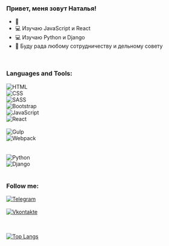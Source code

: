 


### Привет, меня зовут Наталья!  

- :high_brightness:   
- :computer: Изучаю JavaScript и React  
- :computer: Изучаю Python и Django
- :wave: Буду рада любому сотрудничеству и дельному совету  
<br>


### Languages and Tools:

![HTML](https://img.shields.io/badge/-HTML-1F2466?style=for-the-badge&logo=html5&logoColor=E74C3C)<br>
![CSS](https://img.shields.io/badge/-CSS-1F2466?style=for-the-badge&logo=css3&logoColor=3498DB)<br>
![SASS](https://img.shields.io/badge/-SASS-1F2466?style=for-the-badge&logo=sass&logoColor=A569BD)<br>
![Bootstrap](https://img.shields.io/badge/-Bootstrap-1F2466?style=for-the-badge&logo=bootstrap&logoColor=7531F9)<br>
![JavaScript](https://img.shields.io/badge/-JavaScript-1F2466?style=for-the-badge&logo=javascript&logoColor=F39C12 )<br>
![React](https://img.shields.io/badge/-React-1F2466?style=for-the-badge&logo=react&logoColor=00d8ff)<br>
<br>
![Gulp](https://img.shields.io/badge/-Gulp-1F2466?style=for-the-badge&logo=gulp&logoColor=C0392B)<br>
![Webpack](https://img.shields.io/badge/-Webpack-1F2466?style=for-the-badge&logo=webpack&logoColor=8FD6FB)<br>
<br>
<br>
![Python](https://img.shields.io/badge/-Python-1F2466?style=for-the-badge&logo=python&logoColor=FED548)<br>
![Django](https://img.shields.io/badge/-Django-1F2466?style=for-the-badge&logo=django&logoColor=092d1f)<br>
<br>


### Follow me:

<!-- [![Instagram](https://img.shields.io/badge/-Instagram/nata_lia_webdev-1F2466?style=for-the-badge&logo=instagram&logoColor=E82DDC)](https://www.instagram.com/nata_lia_webdev)<br>
[![Twitter](https://img.shields.io/badge/-Twitter/Dv_nn-1F2466?style=for-the-badge&logo=Twitter&logoColor=449CF9)](https://twitter.com/Wind89494188)<br> -->
[![Telegram](https://img.shields.io/badge/-Telegram/WEB_dev-1F2466?style=for-the-badge&logo=telegram&logoColor=2A59F8)](https://t.me/WEB_NN)<br>  
[![Vkontakte](https://img.shields.io/badge/-Vkontakte/Natalya-1F2466?style=for-the-badge&logo=vk&logoColor=2A59F8)](https://vk.com/id737577207)<br>  
<br>


[![Top Langs](https://github-readme-stats.vercel.app/api/top-langs/?username=Dv-nn&layout=compact&theme=radical&count_private)](https://github.com/anuraghazra/github-readme-stats)
